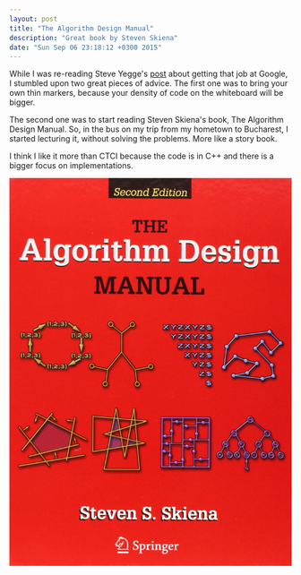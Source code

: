 ```yaml
---
layout: post
title: "The Algorithm Design Manual"
description: "Great book by Steven Skiena"
date: "Sun Sep 06 23:18:12 +0300 2015"
---
```


While I was re-reading Steve Yegge's [post][0] about getting that job at
Google, I stumbled upon two great pieces of advice. The first one was to bring
your own thin markers, because your density of code on the whiteboard will be
bigger.

The second one was to start reading Steven Skiena's book, The Algorithm Design
Manual. So, in the bus on my trip from my hometown to Bucharest, I started
lecturing it, without solving the problems. More like a story book.

I think I like it more than CTCI because the code is in C++ and there is a
bigger focus on implementations.

![skiena cover](/assets/images/skiena.jpg)

[0]: http://steve-yegge.blogspot.ro/2008/03/get-that-job-at-google.html
